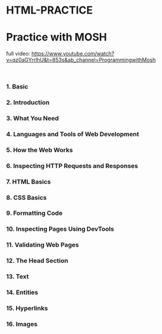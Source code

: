 # HTML-PRACTICE

# Practice with MOSH

full video: https://www.youtube.com/watch?v=qz0aGYrrlhU&t=853s&ab_channel=ProgrammingwithMosh

​

### 1. Basic

### 2. Introduction

### 3. What You Need

### 4. Languages and Tools of Web Development

### 5. How the Web Works

### 6. Inspecting HTTP Requests and Responses

### 7. HTML Basics

### 8. CSS Basics

### 9. Formatting Code

### 10. Inspecting Pages Using DevTools

### 11. Validating Web Pages

### 12. The Head Section

### 13. Text

### 14. Entities

### 15. Hyperlinks

### 16. Images
